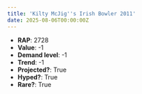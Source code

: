 ```yaml
---
title: 'Kilty McJig''s Irish Bowler 2011'
date: 2025-08-06T00:00:00Z
---
```

- **RAP**: 2728
- **Value**: -1
- **Demand level**: -1
- **Trend**: -1
- **Projected?**: True
- **Hyped?**: True
- **Rare?**: True

